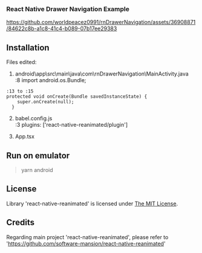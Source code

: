 ### React Native Drawer Navigation Example

https://github.com/worldpeacez0991/rnDrawerNavigation/assets/36908871/84622c8b-a1c8-41c4-b089-07b17ee29383

## Installation
Files edited:
1. android\app\src\main\java\com\rnDrawerNavigation\MainActivity.java  
:8 import android.os.Bundle;  
```
:13 to :15
protected void onCreate(Bundle savedInstanceState) {  
    super.onCreate(null);  
  }  
```

2. babel.config.js  
:3 plugins: ['react-native-reanimated/plugin']

3. App.tsx

## Run on emulator
> yarn android

## License

Library 'react-native-reanimated' is licensed under [The MIT License](https://mit-license.org/). 

## Credits
Regarding main project 'react-native-reanimated', please refer to 'https://github.com/software-mansion/react-native-reanimated'
